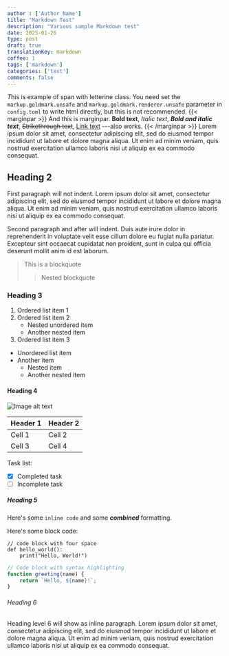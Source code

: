 ```yaml
---
author : ['Author Name']
title: "Markdown Test"
description: "Various sample Markdown test"
date: 2025-01-26
type: post
draft: true
translationKey: markdown
coffee: 1
tags: ['markdown']
categories: ['test']
comments: false
---
```


<span class="letterine"><i>T</i>his is example of span with letterine class.</span>
You need set the `markup.goldmark.unsafe` and `markup.goldmark.renderer.unsafe` parameter in `config.toml` to write html directly, but this is not recommended.
{{< marginpar >}}
And this is marginpar. 
**Bold text**,
*Italic text*,
***Bold and italic text***,
~~Strikethrough text~~,
[Link text](https://example.com)
---also works.
{{< /marginpar >}}
Lorem ipsum dolor sit amet, consectetur adipiscing elit, sed do eiusmod tempor incididunt ut labore et dolore magna aliqua. Ut enim ad minim veniam, quis nostrud exercitation ullamco laboris nisi ut aliquip ex ea commodo consequat. 

## Heading 2

First paragraph will not indent.
Lorem ipsum dolor sit amet, consectetur adipiscing elit, sed do eiusmod tempor incididunt ut labore et dolore magna aliqua. Ut enim ad minim veniam, quis nostrud exercitation ullamco laboris nisi ut aliquip ex ea commodo consequat. 

Second paragraph and after will indent.
Duis aute irure dolor in reprehenderit in voluptate velit esse cillum dolore eu fugiat nulla pariatur. Excepteur sint occaecat cupidatat non proident, sunt in culpa qui officia deserunt mollit anim id est laborum.

> This is a blockquote
>> Nested blockquote

### Heading 3

1. Ordered list item 1
2. Ordered list item 2
   - Nested unordered item
   - Another nested item
3. Ordered list item 3

- Unordered list item
- Another item
  - Nested item
  - Another nested item

#### Heading 4

![Image alt text](https://upload.wikimedia.org/wikipedia/commons/thumb/6/65/Domestic_cat_sitting_by_door.jpg/640px-Domestic_cat_sitting_by_door.jpg)

| Header 1 | Header 2 |
|----------|----------|
| Cell 1   | Cell 2   |
| Cell 3   | Cell 4   |

Task list:
- [x] Completed task
- [ ] Incomplete task

##### Heading 5

Here's some `inline code` and some ***combined*** formatting.

Here's some block code:

    // code block with four space
    def hello_world():
        print("Hello, World!")

```js
// Code block with syntax highlighting
function greeting(name) {
    return `Hello, ${name}!`;
}
```

###### Heading 6 

Heading level 6 will show as inline paragraph.
Lorem ipsum dolor sit amet, consectetur adipiscing elit, sed do eiusmod tempor incididunt ut labore et dolore magna aliqua. Ut enim ad minim veniam, quis nostrud exercitation ullamco laboris nisi ut aliquip ex ea commodo consequat.